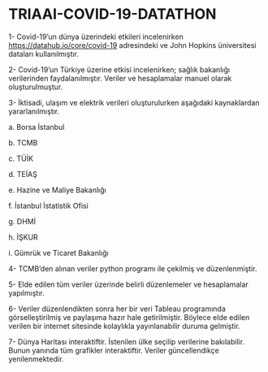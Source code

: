 
# TRIAAI-COVID-19-DATATHON

1-	Covid-19’un dünya üzerindeki etkileri incelenirken https://datahub.io/core/covid-19 adresindeki ve John Hopkins üniversitesi dataları kullanılmıştır. 

2-	Covid-19’un Türkiye üzerine etkisi incelenirken; sağlık bakanlığı verilerinden faydalanılmıştır. Veriler ve hesaplamalar manuel olarak oluşturulmuştur. 

3-	İktisadi, ulaşım ve elektrik verileri oluşturulurken aşağıdaki kaynaklardan yararlanılmıştır.

a.	Borsa İstanbul

b.	TCMB

c.	TÜİK

d.	TEİAŞ

e.	Hazine ve Maliye Bakanlığı

f.	İstanbul İstatistik Ofisi

g.	DHMİ

h.	İŞKUR

i.	Gümrük ve Ticaret Bakanlığı

4-	TCMB’den alınan veriler python programı ile çekilmiş ve düzenlenmiştir.

5-	Elde edilen tüm veriler üzerinde belirli düzenlemeler ve hesaplamalar yapılmıştır.

6-	Veriler düzenlendikten sonra her bir veri Tableau programında görselleştirilmiş ve paylaşıma hazır hale getirilmiştir. Böylece elde edilen verilen bir internet sitesinde kolaylıkla yayınlanabilir duruma gelmiştir.

7-	Dünya Haritası interaktiftir. İstenilen ülke seçilip verilerine bakılabilir. Bunun yanında tüm grafikler interaktiftir. Veriler güncellendikçe yenilenmektedir.

